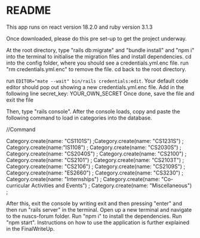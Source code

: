 # README

This app runs on react version 18.2.0 and ruby version 3.1.3

Once downloaded, please do this pre set-up to get the project underway.

At the root directory, type "rails db:migrate" and "bundle install" and "npm i" into the terminal to initialise the migration files and install dependencies.
cd into the config folder, where you should see a credentials.yml.enc file. run "rm credentials.yml.enc" to remove the file. cd back to the root directory.

run `EDITOR="mate --wait" bin/rails credentials:edit`. Your default code editor should pop out showing a new credentials.yml.enc file. 
Add in the following line
secret_key: YOUR_OWN_SECRET
Once done, save the file and exit the file

Then, type "rails console". After the console loads, copy and paste the following command to load in categories into the database.

//Command

Category.create(name: "CS1101S") ;Category.create(name: "CS1231S") ; Category.create(name:"IS1108") ;
Category.create(name: "CS2030S") ; Category.create(name: "CS2040S") ; Category.create(name: "CS2100") ;
Category.create(name: "CS2101") ; Category.create(name: "CS2103T") ; Category.create(name: "CS2106") ;
Category.create(name: "CS2109S") ; Category.create(name: "ES2660") ; Category.create(name: "CS3230") ;
Category.create(name: "Internships") ; Category.create(name: "Co-curricular Activities and Events") ; Category.create(name: "Miscellaneous") ;

After this, exit the console by writing exit and then pressing "enter" and then run "rails server" in the terminal.
Open up a new terminal and navigate to the nuscs-forum folder. 
Run "npm i" to install the dependencies.
Run "npm start". Instructions on how to use the application is further explained in the FinalWriteUp.

